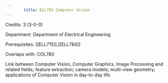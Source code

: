 ```yaml
---
        title: ELL793 Computer Vision
---
```

Credits: 3 (3-0-0)

Department: Department of Electrical Engineering

Prerequisites: [[ELL715]],[[ELL784]]

Overlaps with: COL780

Link between Computer Vision, Computer Graphics, Image Processing and related fields; feature extraction; camera models; multi-view geometry; applications of Computer Vision in day-to-day life.